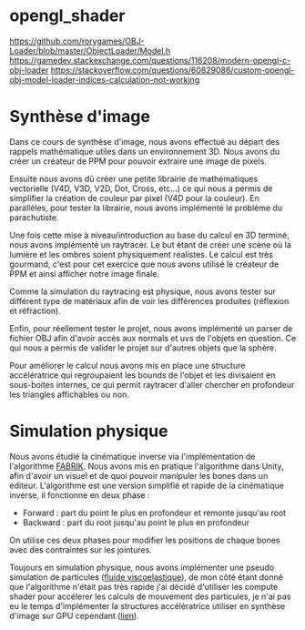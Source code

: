# opengl_shader

https://github.com/rorygames/OBJ-Loader/blob/master/ObjectLoader/Model.h
https://gamedev.stackexchange.com/questions/116208/modern-opengl-c-obj-loader
https://stackoverflow.com/questions/60829086/custom-opengl-obj-model-loader-indices-calculation-not-working

# Synthèse d'image

Dans ce cours de synthèse d'image, nous avons effectué au départ des rappels mathématique utiles dans un environnement 3D. Nous avons du créer un créateur de PPM pour pouvoir extraire une image de pixels. 

Ensuite nous avons dû créer une petite librairie de mathématiques vectorielle (V4D, V3D, V2D, Dot, Cross, etc…) ce qui nous a permis de simplifier la création de couleur par pixel (V4D pour la couleur). En parallèles, pour tester la librairie, nous avons implémenté le problème du parachutiste.

Une fois cette mise à niveau/introduction au base du calcul en 3D terminé, nous avons implémenté un raytracer. Le but étant de créer une scène où la lumière et les ombres soient physiquement réalistes. Le calcul est très gourmand, c'est pour cet exercice que nous avons utilisé le créateur de PPM et ainsi afficher notre image finale.

Comme la simulation du raytracing est physique, nous avons tester sur différent type de matériaux afin de voir les différences produites (réflexion et réfraction).

Enfin, pour réellement tester le projet, nous avons implémenté un parser de fichier OBJ afin d'avoir accès aux normals et uvs de l'objets en question.
Ce qui nous a permis de valider le projet sur d'autres objets que la sphère.

Pour améliorer le calcul nous avons mis en place une structure accélératrice qui regroupaient les bounds de l'objet et les divisaient en sous-boites internes, ce qui permit raytracer d'aller chercher en profondeur les triangles affichables ou non.


# Simulation physique

Nous avons étudié la cinématique inverse via l'implémentation de l'algorithme [FABRIK](http://andreasaristidou.com/publications/papers/FABRIK.pdf). Nous avons mis en pratique l'algorithme dans Unity, afin d'avoir un visuel et de quoi pouvoir manipuler les bones dans un editeur. L'algorithme est une version simplifié et rapide de la cinématique inverse, il fonctionne en deux phase : 

- Forward : part du point le plus en profondeur et remonte jusqu'au root
- Backward : part du root jusqu'au point le plus en profondeur

On utilise ces deux phases pour modifier les positions de chaque bones avec des contraintes sur les jointures.

Toujours en simulation physique, nous avons implémenter une pseudo simulation de particules ([fluide viscoelastique](http://www.ligum.umontreal.ca/Clavet-2005-PVFS/pvfs.pdf)), de mon côté étant donné que l'algorithme n'était pas très rapide j'ai décidé d'utiliser les compute shader pour accélerer les calculs de mouvement des particules, je n'ai pas eu le temps d'implémenter la structures accélératrice utiliser en synthèse d'image sur GPU cependant ([lien](https://wickedengine.net/2018/05/21/scalabe-gpu-fluid-simulation/)).



